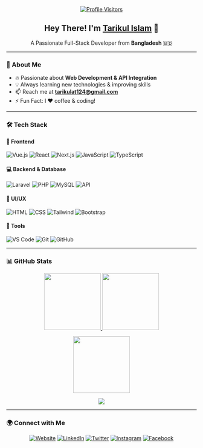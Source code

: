 <p align="center">
  <a href="https://tarikul.info/">
    <img src="https://komarev.com/ghpvc/?username=tarikulat&label=Visitors&color=0e75b6&style=flat" alt="Profile Visitors" />
  </a>
</p>

<h2 align="center">Hey There! I'm <a href="https://tarikul.info/" target="_blank">Tarikul Islam</a> 🚀</h2>
<p align="center">A Passionate Full-Stack Developer from <b>Bangladesh</b> 🇧🇩</p>

---

### 🚀 About Me
- 🔥 Passionate about **Web Development & API Integration**
- 💡 Always learning new technologies & improving skills
- 📫 Reach me at **tarikulat124@gmail.com**
- ⚡ Fun Fact: I ❤️ coffee & coding!

---

### 🛠 Tech Stack

#### 🚀 Frontend
![Vue.js](https://img.shields.io/badge/-Vue.js-4FC08D?style=for-the-badge&logo=vue.js&logoColor=white)
![React](https://img.shields.io/badge/-React-61DAFB?style=for-the-badge&logo=react&logoColor=white)
![Next.js](https://img.shields.io/badge/-Next.js-000000?style=for-the-badge&logo=nextdotjs&logoColor=white)
![JavaScript](https://img.shields.io/badge/-JavaScript-F7DF1E?style=for-the-badge&logo=javascript&logoColor=black)
![TypeScript](https://img.shields.io/badge/-TypeScript-007acc?style=for-the-badge&logo=typescript&logoColor=white)

#### 💻 Backend & Database
![Laravel](https://img.shields.io/badge/-Laravel-FF2D20?style=for-the-badge&logo=laravel&logoColor=white)
![PHP](https://img.shields.io/badge/-PHP-777BB4?style=for-the-badge&logo=php&logoColor=white)
![MySQL](https://img.shields.io/badge/-MySQL-4479A1?style=for-the-badge&logo=mysql&logoColor=white)
![API](https://img.shields.io/badge/-API-5E5E5E?style=for-the-badge&logo=api&logoColor=white)

#### 🎨 UI/UX
![HTML](https://img.shields.io/badge/-HTML-E34F26?style=for-the-badge&logo=html5&logoColor=white)
![CSS](https://img.shields.io/badge/-CSS-1572B6?style=for-the-badge&logo=css3&logoColor=white)
![Tailwind](https://img.shields.io/badge/-Tailwind_CSS-38B2AC?style=for-the-badge&logo=tailwindcss&logoColor=white)
![Bootstrap](https://img.shields.io/badge/-Bootstrap-563D7C?style=for-the-badge&logo=bootstrap&logoColor=white)

#### 🔧 Tools
![VS Code](https://img.shields.io/badge/-VS%20Code-0078d7?style=for-the-badge&logo=visual-studio-code&logoColor=white)
![Git](https://img.shields.io/badge/-Git-F05032?style=for-the-badge&logo=git&logoColor=white)
![GitHub](https://img.shields.io/badge/-GitHub-181717?style=for-the-badge&logo=github&logoColor=white)

---

### 📊 GitHub Stats
<p align="center">
  <a href="https://github.com/Tarikulat">
    <img src="https://github-readme-stats.vercel.app/api?username=tarikulat&show_icons=true&theme=radical&border_color=7F3FBF" height="150" />
    <img src="https://github-readme-stats.vercel.app/api/top-langs/?username=tarikulat&layout=compact&theme=radical&border_color=7F3FBF" height="150" />
  </a>
</p>

<p align="center">
  <a href="https://github.com/Tarikulat">
    <img src="https://github-readme-streak-stats.herokuapp.com/?user=tarikulat&theme=radical&border=7F3FBF" height="150" />
  </a>
</p>

<p align="center">
  <a href="https://github.com/Tarikulat">
    <img src="https://github-readme-activity-graph.vercel.app/graph?username=tarikulat&theme=radical&bg_color=0D1117&color=7F3FBF&line=7F3FBF&point=7F3FBF&area_color=FFFFFF" />
  </a>
</p>

---

### 🌍 Connect with Me
<p align="center">
  <a href="https://tarikul.info/" target="_blank"><img src="https://img.shields.io/badge/Website-DC143C?style=for-the-badge&logo=medium&logoColor=white" alt="Website" /></a>
  <a href="https://www.linkedin.com/in/md-tarikul-islam-973a21263/" target="_blank"><img src="https://img.shields.io/badge/LinkedIn-0077B5?style=for-the-badge&logo=linkedin&logoColor=white" alt="LinkedIn" /></a>
  <a href="https://twitter.com/tarikulahsan1212" target="_blank"><img src="https://img.shields.io/badge/Twitter-1DA1F2?style=for-the-badge&logo=twitter&logoColor=white" alt="Twitter" /></a>
  <a href="https://instagram.com/tarikulweb/" target="_blank"><img src="https://img.shields.io/badge/Instagram-fe4164?style=for-the-badge&logo=instagram&logoColor=white" alt="Instagram" /></a>
  <a href="https://www.facebook.com/people/Md-Tarikul-Islam/pfbid0ouQoJmi1EcxBFwr3qmEBQtMLP61VD4g38natELoogjwm6vZz7aekHfbZH49uEXGWl/" target="_blank"><img src="https://img.shields.io/badge/Facebook-1877F2?style=for-the-badge&logo=facebook&logoColor=white" alt="Facebook" /></a>
</p>
